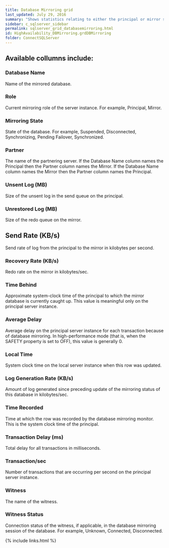 ```yaml
---
title: Database Mirroring grid
last_updated: July 29, 2016
summary: "Shows statistics relating to either the principal or mirror server depending on which server Spotlight is connected to."
sidebar: c_sqlserver_sidebar
permalink: sqlserver_grid_databasemirroring.html
id: HighAvailability_DBMirroring.grdDBMirroring
folder: ConnectSQLServer
---
```



## Available collumns include:

### Database Name

Name of the mirrored database.

### Role

Current mirroring role of the server instance. For example, Principal, Mirror.

### Mirroring State

State of the database. For example, Suspended, Disconnected, Synchronizing, Pending Failover, Synchronized.

### Partner

The name of the partnering server. If the Database Name column names the Principal then the Partner column names the Mirror. If the Database Name column names the Mirror then the Partner column names the Principal.

### Unsent Log (MB)

Size of the unsent log in the send queue on the principal.

### Unrestored Log (MB)

Size of the redo queue on the mirror.

## Send Rate (KB/s)

Send rate of log from the principal to the mirror in kilobytes per second.

### Recovery Rate (KB/s)

Redo rate on the mirror in kilobytes/sec.

### Time Behind

Approximate system-clock time of the principal to which the mirror database is currently caught up. This value is meaningful only on the principal server instance.

### Average Delay

Average delay on the principal server instance for each transaction because of database mirroring. In high-performance mode (that is, when the SAFETY property is set to OFF), this value is generally 0.

### Local Time

System clock time on the local server instance when this row was updated.

### Log Generation Rate (KB/s)

Amount of log generated since preceding update of the mirroring status of this database in kilobytes/sec.

### Time Recorded

Time at which the row was recorded by the database mirroring monitor. This is the system clock time of the principal.

### Transaction Delay (ms)

Total delay for all transactions in milliseconds.

### Transaction/sec

Number of transactions that are occurring per second on the principal server instance.

### Witness

The name of the witness.

### Witness Status

Connection status of the witness, if applicable, in the database mirroring session of the database. For example, Unknown, Connected, Disconnected.


{% include links.html %}
